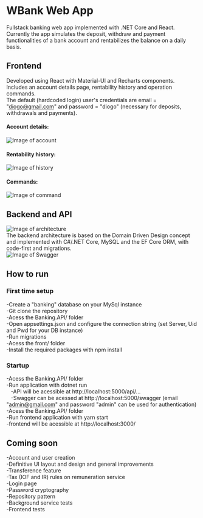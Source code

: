 # WBank Web App
Fullstack banking web app implemented with .NET Core and React.
Currently the app simulates  the deposit, withdraw and payment functionalities of a bank account and rentabilizes the balance on a daily basis. 
## Frontend
Developed using React with Material-UI and Recharts components.\
Includes an account details page, rentability history and operation commands.\
The default (hardcoded login) user's credentials are email = "diogo@gmail.com" and password = "diogo" (necessary for deposits, withdrawals and payments).
#### Account details:
![Image of account](https://user-images.githubusercontent.com/51866503/87248647-05ebc300-c431-11ea-910e-0c8ffccfa427.PNG)
#### Rentability history:
![Image of history](https://user-images.githubusercontent.com/51866503/87248654-0dab6780-c431-11ea-8752-8d3306abf983.PNG)
#### Commands:
![Image of command](https://user-images.githubusercontent.com/51866503/87248657-113eee80-c431-11ea-91cb-4f92a8a529f2.PNG)

## Backend and API
![Image of architecture](https://user-images.githubusercontent.com/51866503/87249343-f53d4c00-c434-11ea-8148-aa8a27ce055b.PNG)  
The backend architecture is based on the Domain Driven Design concept and implemented with C#/.NET Core, MySQL and the EF Core ORM, with code-first and migrations.\
![Image of Swagger](https://user-images.githubusercontent.com/51866503/87248595-a42b5900-c430-11ea-9dd9-45e66a0bf8f7.PNG)

## How to run
### First time setup
-Create a "banking" database on your MySql instance\
-Git clone the repository\
-Acess the Banking.API/ folder\
-Open appsettings.json and configure the connection string (set Server, Uid and Pwd for your DB instance)\
-Run migrations\
-Acess the front/ folder\
-Install the required packages with npm install

### Startup
-Acess the Banking.API/ folder\
-Run application with dotnet run\
&nbsp;&nbsp;&nbsp;-API will be acessible at http://localhost:5000/api/... \
&nbsp;&nbsp;&nbsp;-Swagger can be acessed at http://localhost:5000/swagger (email "admin@gmail.com" and password "admin" can be used for authentication)\
-Acess the Banking.API/ folder\
-Run frontend application with yarn start\
 -frontend will be acessible at http://localhost:3000/

## Coming soon
-Account and user creation\
-Definitive UI layout and design and general improvements\
-Transference feature\
-Tax (IOF and IR) rules on remuneration service\
-Login page\
-Password cryptography\
-Repository pattern\
-Background service tests\
-Frontend tests

